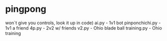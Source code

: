 # pingpong
won`t give you controls, look it up in code)
ai.py - 1v1 bot
pinponchichi.py - 1v1 a friend
4p.py - 2v2 w/ friends
v2.py - Ohio blade ball
training.py - Ohio training
